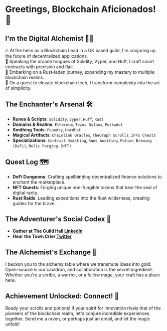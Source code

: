 # Greetings, Blockchain Aficionados! 🌟

## I'm the Digital Alchemist 🧙‍♂️

🔥 At the helm as a Blockchain Lead in a UK based guild, I'm conjuring up the future of decentralized applications. <br/>
💾 Speaking the arcane tongues of Solidity, Vyper, and Huff, I craft smart contracts with precision and flair. <br/>
🦀 Embarking on a Rust-laden journey, expanding my mastery to multiple blockchain realms. <br/>
🚀 On a quest to elevate blockchain tech, I transform complexity into the art of simplicity. <br/>

## The Enchanter's Arsenal 🛠️

- **Runes & Scripts**: `Solidity`, `Vyper`, `Huff`, `Rust`
- **Domains & Realms**: `Ethereum`, `Tezos`, `Solana`, `Polkadot`
- **Smithing Tools**: `Foundry`, `Hardhat`
- **Magical Artifacts**: `Chainlink Oracles`, `TheGraph Scrolls`, `IPFS Chests`
- **Specializations**: `Contract Smithing`, `Rune Auditing`, `Potion Brewing (DeFi)`, `Relic Forging (NFT)`

## Quest Log 🗺️

- **DeFi Dungeons**: Crafting spellbinding decentralized finance solutions to enchant the marketplace.
- **NFT Quests**: Forging unique non-fungible tokens that bear the seal of digital rarity.
- **Rust Raids**: Leading expeditions into the Rust wilderness, creating guides for the brave.

## The Adventurer's Social Codex 📜

- **Gather at The Guild Hall [LinkedIn](https://www.linkedin.com/in/chaitanyakr97/)**
- **Hear the Town Crier [Twitter](https://twitter.com/ChaituPothula)**

## The Alchemist's Exchange 🔄

I beckon you to the alchemy table where we transmute ideas into gold. Open-source is our cauldron, and collaboration is the secret ingredient. Whether you're a scribe, a warrior, or a fellow mage, your craft has a place here.

## Achievement Unlocked: Connect! 🏅

Ready your scrolls and potions! If your spirit for innovation rivals that of the pioneers of the blockchain realm, let's conjure incredible experiences together. Send me a raven, or perhaps just an email, and let the magic unfold!

